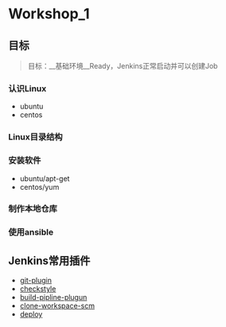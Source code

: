 Workshop_1
==========

## 目标

> 目标：__基础环境__Ready，Jenkins正常启动并可以创建Job

### 认识Linux
* ubuntu
* centos

### Linux目录结构

### 安装软件
* ubuntu/apt-get
* centos/yum

### 制作本地仓库

### 使用ansible

## Jenkins常用插件

* [git-plugin](http://updates.jenkins-ci.org/download/plugins/git/)
* [checkstyle](http://updates.jenkins-ci.org/download/plugins/checkstyle/)
* [build-pipline-plugun](http://updates.jenkins-ci.org/download/plugins/build-pipeline-plugin/)
* [clone-workspace-scm](http://updates.jenkins-ci.org/download/plugins/clone-workspace-scm/)
* [deploy](http://updates.jenkins-ci.org/download/plugins/deploy/)
